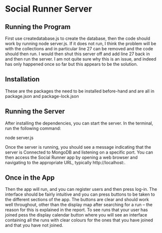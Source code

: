 # Social Runner Server

## Running the Program

First use createdatabase.js to create the database, then the code should work by running node server.js. If it does not run, I think the problem will be with the collections and in particular line 27 can be removed and the code should then run. I would then shut this server off and add line 27 back in and then run the server. I am not quite sure why this is an issue, and indeed has only happened once so far but this appears to be the solution. 

## Installation

These are the packages the need to be installed before-hand and are all in package.json and package-lock.json

## Running the Server

After installing the dependencies, you can start the server. In the terminal, run the following command:

node server.js

Once the server is running, you should see a message indicating that the server is  Connected to MongoDB and  listening on a specific port. You can then access the Social Runner app by opening a web browser and navigating to the appropriate URL, typically http://localhost:<port>.

## Once in the App

Then the app will run, and you can register users and then press log-in. The interface should be fairly intuitive and you can press buttons to be taken to the different sections of the app. The buttons are clear and should work well throughout, other than the display map after searching for a run – the reason for this is explained in the report. To see runs that your user has joined pess the display calendar button where you will see an interface containing all the runs with clear colours for the ones that you have joined and that you have not joined. 
